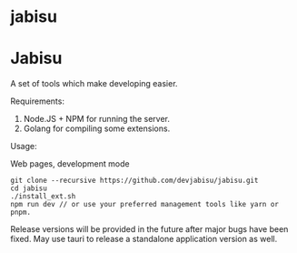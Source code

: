 # jabisu
# Jabisu

A set of tools which make developing easier.

Requirements:

1. Node.JS + NPM for running the server.
2. Golang for compiling some extensions.

Usage: 

Web pages, development mode
```
git clone --recursive https://github.com/devjabisu/jabisu.git
cd jabisu
./install_ext.sh
npm run dev // or use your preferred management tools like yarn or pnpm.
```

Release versions will be provided in the future after major bugs have been fixed. May use tauri to release a standalone application version as well.


